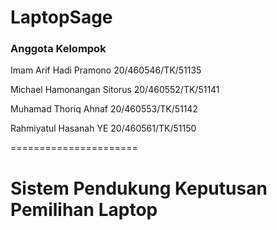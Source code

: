 # LaptopSage
### Anggota Kelompok
    
Imam Arif Hadi Pramono 	20/460546/TK/51135

Michael Hamonangan Sitorus 	20/460552/TK/51141

Muhamad Thoriq Ahnaf 		20/460553/TK/51142

Rahmiyatul Hasanah YE 		20/460561/TK/51150

======================
# Sistem Pendukung Keputusan Pemilihan Laptop
